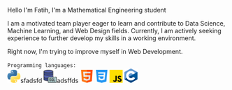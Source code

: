 <p>Hello I'm Fatih, I'm a Mathematical Engineering student</p>

<p>I am a motivated team player eager to learn and contribute to Data
    Science, Machine Learning, and Web Design fields.
    Currently, I am actively seeking experience to further
    develop my skills in a working environment.
</p>

<p> Right now, I'm trying to improve myself in Web Development.</p>
<div>
    <code>Programming languages:</code>
</div>
<div>
    <img src="images/python.png" alt="python" width=30px>sfadsfd
    <img src="images/sql.png" alt="sql" width=30px>adsffds
    <img src="images/html.png" alt="html" width=30px>
    <img src="images/css-3.png" alt="css" width=30px>
    <img src="images/js.png" alt="js" width=30px>
    <img src="images/c-lang.png" alt="c-lang" width=30px>
</div>
